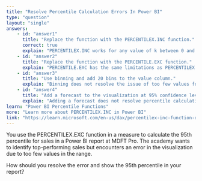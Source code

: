 ```yaml
---
title: "Resolve Percentile Calculation Errors In Power BI"
type: "question"
layout: "single"
answers:
    - id: "answer1"
      title: "Replace the function with the PERCENTILEX.INC function."
      correct: true
      explain: "PERCENTILEX.INC works for any value of k between 0 and 1, even with few values in the range."
    - id: "answer2"
      title: "Replace the function with the PERCENTILE.EXC function."
      explain: "PERCENTILE.EXC has the same limitations as PERCENTILEX.EXC and will error with too few values."
    - id: "answer3"
      title: "Use binning and add 20 bins to the value column."
      explain: "Binning does not resolve the issue of too few values for percentile calculation."
    - id: "answer4"
      title: "Add a forecast to the visualization at 95% confidence level."
      explain: "Adding a forecast does not resolve percentile calculation errors."
learn: "Power BI Percentile Functions"
more: "Learn more about PERCENTILEX.INC in Power BI"
link: "https://learn.microsoft.com/en-us/dax/percentilex-inc-function-dax"
---
```

You use the PERCENTILEX.EXC function in a measure to calculate the 95th percentile for sales in a Power BI report at MDFT Pro. The academy wants to identify top-performing sales but encounters an error in the visualization due to too few values in the range.

How should you resolve the error and show the 95th percentile in your report?
